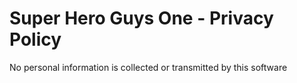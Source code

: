 # Super Hero Guys One - Privacy Policy

No personal information is collected or transmitted by this software

